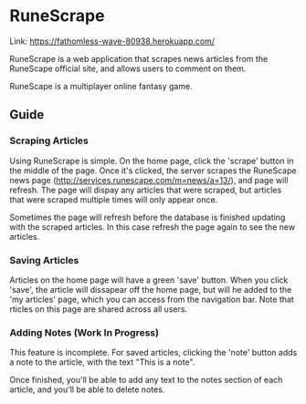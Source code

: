 # RuneScrape

Link: https://fathomless-wave-80938.herokuapp.com/

RuneScrape is a web application that scrapes news articles from the RuneScape official site, and allows users to comment on them.

RuneScape is a multiplayer online fantasy game.

## Guide

### Scraping Articles

Using RuneScrape is simple. On the home page, click the 'scrape' button in the middle of the page. Once it's clicked, the server scrapes the RuneScape news page (http://services.runescape.com/m=news/a=13/), and page will refresh. The page will dispay any articles that were scraped, but articles that were scraped multiple times will only appear once.

Sometimes the page will refresh before the database is finished updating with the scraped articles. In this case refresh the page again to see the new articles.

### Saving Articles

Articles on the home page will have a green 'save' button. When you click 'save', the article will dissapear off the home page, but will he added to the 'my articles' page, which you can access from the navigation bar. Note that rticles on this page are shared across all users.

### Adding Notes (Work In Progress)

This feature is incomplete. For saved articles, clicking the 'note' button adds a note to the article, with the text "This is a note".

Once finished, you'll be able to add any text to the notes section of each article, and you'll be able to delete notes.


